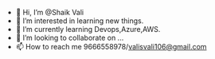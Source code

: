 - 👋 Hi, I’m @Shaik Vali
- 👀 I’m interested in learning new things.
- 🌱 I’m currently learning Devops,Azure,AWS.
- 💞️ I’m looking to collaborate on ...
- 📫 How to reach me 9666558978/valisvali106@gmail.com

<!---
valisvali106/valisvali106 is a ✨ special ✨ repository because its `README.md` (this file) appears on your GitHub profile.
You can click the Preview link to take a look at your changes.
--->
